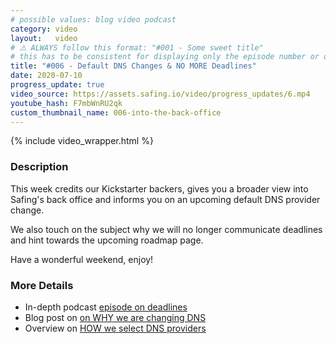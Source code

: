 ```yaml
---
# possible values: blog video podcast
category: video
layout:   video
# ⚠️ ALWAYS follow this format: "#001 - Some sweet title"
# this has to be consistent for displaying only the episode number or only the title
title: "#006 - Default DNS Changes & NO MORE Deadlines"
date: 2020-07-10
progress_update: true
video_source: https://assets.safing.io/video/progress_updates/6.mp4
youtube_hash: F7mbWnRU2qk
custom_thumbnail_name: 006-into-the-back-office
---
```


{% include video_wrapper.html %}

### Description

This week credits our Kickstarter backers, gives you a broader view into Safing's back office and informs you on an upcoming default DNS provider change.

We also touch on the subject why we will no longer communicate deadlines and hint towards the upcoming roadmap page.

Have a wonderful weekend, enjoy!

### More Details

- In-depth podcast [episode on deadlines](/podcast/2020/06/29/deadlines-tailwind-designing-safing/)
- Blog post on [on WHY we are changing DNS](/blog/2020/07/07/we-are-updating-portmasters-default-dns-servers)
- Overview on [HOW we select DNS providers](/blog/2020/07/07/how-safing-selects-its-default-dns-providers)
